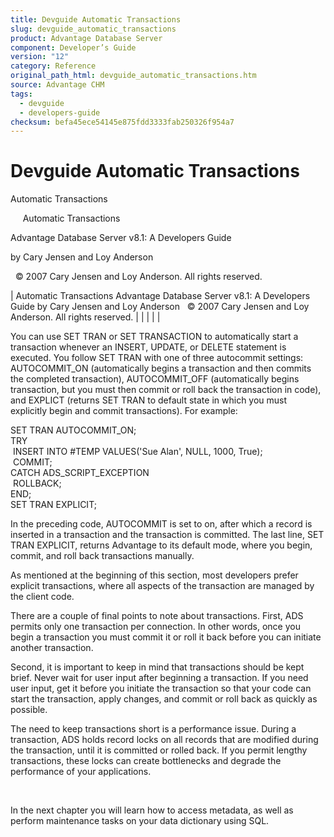 ```yaml
---
title: Devguide Automatic Transactions
slug: devguide_automatic_transactions
product: Advantage Database Server
component: Developer’s Guide
version: "12"
category: Reference
original_path_html: devguide_automatic_transactions.htm
source: Advantage CHM
tags:
  - devguide
  - developers-guide
checksum: befa45ece54145e875fdd3333fab250326f954a7
---
```


# Devguide Automatic Transactions

Automatic Transactions

     Automatic Transactions

Advantage Database Server v8.1: A Developers Guide

by Cary Jensen and Loy Anderson

  © 2007 Cary Jensen and Loy Anderson. All rights reserved.

| Automatic Transactions  Advantage Database Server v8.1: A Developers Guide  by Cary Jensen and Loy Anderson    © 2007 Cary Jensen and Loy Anderson. All rights reserved. |  |  |  |  |

You can use SET TRAN or SET TRANSACTION to automatically start a transaction whenever an INSERT, UPDATE, or DELETE statement is executed. You follow SET TRAN with one of three autocommit settings: AUTOCOMMIT\_ON (automatically begins a transaction and then commits the completed transaction), AUTOCOMMIT\_OFF (automatically begins transaction, but you must then commit or roll back the transaction in code), and EXPLICT (returns SET TRAN to default state in which you must explicitly begin and commit transactions). For example:

SET TRAN AUTOCOMMIT\_ON;  
TRY  
  INSERT INTO #TEMP VALUES('Sue Alan', NULL, 1000, True);  
  COMMIT;  
CATCH ADS\_SCRIPT\_EXCEPTION  
  ROLLBACK;  
END;  
SET TRAN EXPLICIT;

In the preceding code, AUTOCOMMIT is set to on, after which a record is inserted in a transaction and the transaction is committed. The last line, SET TRAN EXPLICIT, returns Advantage to its default mode, where you begin, commit, and roll back transactions manually.

As mentioned at the beginning of this section, most developers prefer explicit transactions, where all aspects of the transaction are managed by the client code.

There are a couple of final points to note about transactions. First, ADS permits only one transaction per connection. In other words, once you begin a transaction you must commit it or roll it back before you can initiate another transaction.

Second, it is important to keep in mind that transactions should be kept brief. Never wait for user input after beginning a transaction. If you need user input, get it before you initiate the transaction so that your code can start the transaction, apply changes, and commit or roll back as quickly as possible.

The need to keep transactions short is a performance issue. During a transaction, ADS holds record locks on all records that are modified during the transaction, until it is committed or rolled back. If you permit lengthy transactions, these locks can create bottlenecks and degrade the performance of your applications.

 

In the next chapter you will learn how to access metadata, as well as perform maintenance tasks on your data dictionary using SQL.

